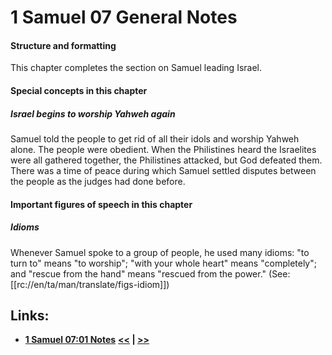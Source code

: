 # 1 Samuel 07 General Notes #

#### Structure and formatting ####

This chapter completes the section on Samuel leading Israel. 

#### Special concepts in this chapter ####

##### Israel begins to worship Yahweh again #####

Samuel told the people to get rid of all their idols and worship Yahweh alone. The people were obedient. When the Philistines heard the Israelites were all gathered together, the Philistines attacked, but God defeated them. There was a time of peace during which Samuel settled disputes between the people as the judges had done before.

#### Important figures of speech in this chapter ####

##### Idioms #####

Whenever Samuel spoke to a group of people, he used many idioms: "to turn to" means "to worship"; "with your whole heart" means "completely"; and "rescue from the hand" means "rescued from the power." (See: [[rc://en/ta/man/translate/figs-idiom]])

## Links: ##

* __[1 Samuel 07:01 Notes](./01.md)__
__[<<](../06/intro.md) | [>>](../08/intro.md)__